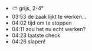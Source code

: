 - ⛅ grijs, 2-4°
- 03:53 de zaak lijkt te werken...
- 04:02 tijd om te stoppen
- 04:11 zou het nu echt werken?
- 04:23 laatste check
- 04:26 slapen!